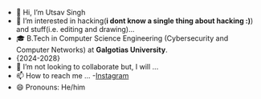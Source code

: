 - 👋 Hi, I’m Utsav Singh
- 👀 I’m interested in hacking(**i dont know a single thing about hacking :)**) and stuff(i.e. editing and drawing)...
- 🎓 B.Tech in Computer Science Engineering (Cybersecurity and Computer Networks) at **Galgotias University**.
- {2024-2028}
- 💞️ I’m not looking to collaborate but, I will  ...
- 📫 How to reach me ...
     -[Instagram](https://www.instagram.com/otakutsav_/)
- 😄 Pronouns: He/him
